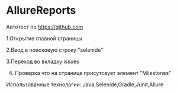 # AllureReports
Автотест по https://github.com

1.Открытие главной страницы

2.Ввод в поисковую строку "selenide"


3.Переход во вкладку issues

4. Проверка что на странице присутсвует элемент "Milestones"

Использованные технологии: Java,Selenide,Gradle,Junit,Allure
